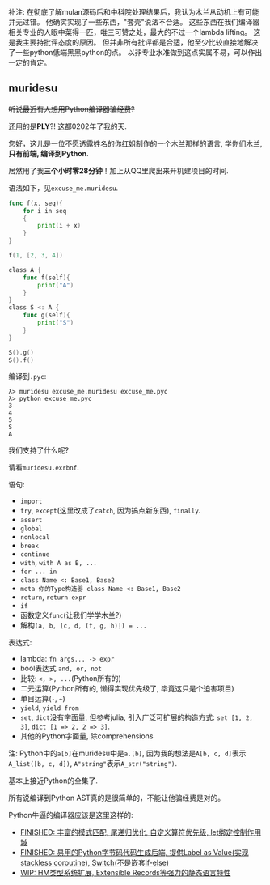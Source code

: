 补注: 在彻底了解mulan源码后和中科院处理结果后，我认为木兰从动机上有可能并无过错。
他确实实现了一些东西，"套壳"说法不合适。
这些东西在我们编译器相关专业的人眼中菜得一匹，唯三可赞之处，最大的不过一个lambda lifting。
这是我主要持批评态度的原因。
但并非所有批评都是合适，他至少比较直接地解决了一些python低端黑黑python的点。
以非专业水准做到这点实属不易，可以作出一定的肯定。

## muridesu

~~听说最近有人想用Python编译器骗经费?~~


还用的是**PLY**?! 这都0202年了我的天.

您好，这儿是一位不愿透露姓名的你红姐制作的一个木兰那样的语言, 学你们木兰,
**只有前端, 编译到Python**.

居然用了我**三个小时零28分钟**！加上从QQ里爬出来开机建项目的时间.

语法如下，见`excuse_me.muridesu`.

```go
func f(x, seq){
    for i in seq
    {
        print(i + x)
    }
}

f(1, [2, 3, 4])

class A {
    func f(self){
        print("A")
    }
}
class S <: A {
    func g(self){
        print("S")
    }
}

S().g()
S().f()
```

编译到`.pyc`:

```shell script
λ> muridesu excuse_me.muridesu excuse_me.pyc                                                                           
λ> python excuse_me.pyc
3
4
5
S
A
```

我们支持了什么呢?

请看`muridesu.exrbnf`.

语句:
- `import`
- `try`, `except`(这里改成了`catch`, 因为搞点新东西), `finally`.
- `assert`
- `global`
- `nonlocal`
- `break`
- `continue`
- `with`, `with A as B, ...`
- `for ... in`
- `class Name <: Base1, Base2`
- `meta 你的Type构造器 class Name <: Base1, Base2`
- `return`, `return expr`
- `if`
- 函数定义`func`(让我们学学木兰?)
- 解构`(a, b, [c, d, (f, g, h)]) = ...`

表达式:
- lambda: `fn args... -> expr`
- bool表达式 `and, or, not`
- 比较: `<, >, ...`(Python所有的)
- 二元运算(Python所有的, 懒得实现优先级了, 毕竟这只是个迫害项目)
- 单目运算(`-`, `~`)
- `yield`, `yield from`
- `set`, `dict`没有字面量, 但参考julia, 引入广泛可扩展的构造方式: `set [1, 2, 3]`, `dict [1 => 2, 2 => 3]`.
- 其他的Python字面量, 除comprehensions

注: Python中的`a[b]`在muridesu中是`a.[b]`, 因为我的想法是`A[b, c, d]`表示`A_list([b, c, d])`, `A"string"`表示`A_str("string")`.

基本上接近Python的全集了.


所有说编译到Python AST真的是很简单的，不能让他骗经费是对的。

Python牛逼的编译器应该是这里这样的:
- [FINISHED: 丰富的模式匹配, 尾递归优化, 自定义算符优先级, let绑定控制作用域](https://github.com/RemuLang/urgent-lang)
- [FINISHED: 易用的Python字节码代码生成后端, 提供Label as Value(实现stackless coroutine), Switch(不是嵌套if-else)](https://github.com/RemuLang/sijuiacion-lang)
- [WIP: HM类型系统扩展, Extensible Records等强力的静态语言特性](https://github.com/RemuLang/proud)
